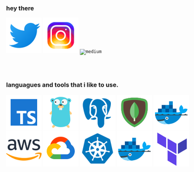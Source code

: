 ### hey there

<code><img  alt="twitter" src="https://raw.githubusercontent.com/lleonesouza/lleonesouza/main/icons/twitter.svg" /></code>
<code><img  alt="instagram" src="https://raw.githubusercontent.com/lleonesouza/lleonesouza/main/icons/instagram.svg" /></code>
<code><img  alt="medium" src="https://raw.githubusercontent.com/lleonesouza/lleonesouza</code>main/icons/medium.svg" /></code>


<!-- <code><img  alt="code" src="https://raw.githubusercontent.com/lleonesouza/lleonesouza</code>main/code.gif"</code>
 /> -->

<br />
<br />

### languagues and tools that i like to use.

<code><img  alt="typescript" src="https://raw.githubusercontent.com/lleonesouza/lleonesouza/main/icons/typescript.svg" /></code>
<code><img  alt="golang" src="https://raw.githubusercontent.com/lleonesouza/lleonesouza/main/icons/golang.svg" /></code>
<code><img  alt="postgresql" src="https://raw.githubusercontent.com/lleonesouza/lleonesouza/main/icons/postgresql.svg" /></code>
<code><img  alt="mongodb" src="https://raw.githubusercontent.com/lleonesouza/lleonesouza/main/icons/mongodb.svg" /></code>
<code><img  alt="docker" src="https://raw.githubusercontent.com/lleonesouza/lleonesouza/main/icons/docker.svg" /></code>
<code><img  alt="aws" src="https://raw.githubusercontent.com/lleonesouza/lleonesouza/main/icons/aws.svg" /></code>
<code><img  alt="gcloud" src="https://raw.githubusercontent.com/lleonesouza/lleonesouza/main/icons/gcloud.svg" /></code>
<code><img  alt="kubernetes" src="https://raw.githubusercontent.com/lleonesouza/lleonesouza/main/icons/kubernetes.svg" /></code>
<code><img  alt="docker" src="https://raw.githubusercontent.com/lleonesouza/lleonesouza/main/icons/docker.svg" /></code>
<code><img  alt="terraform" src="https://raw.githubusercontent.com/lleonesouza/lleonesouza/main/icons/terraform.svg" /></code>



<!-- <a href="https://www.buymeacoffee.com/lleonesouza" target="_blank"><img src="https://cdn.buymeacoffee.com/buttons/v2/default-red.png" alt="by me a coffe" width="100" ></a> -->


